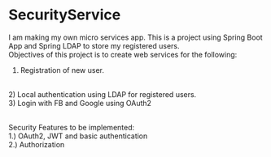 # SecurityService
I am making my own micro services app. This is a project using Spring Boot App and Spring LDAP to store my registered users.
</br>
Objectives of this project is to create web services for the following: 
</br>
1) Registration of new user.
</br>
2) Local authentication using LDAP for registered users.
</br>
3) Login with FB and Google using OAuth2
</br>

</br>

Security Features to be implemented:
</br>
1.) OAuth2, JWT and basic authentication
</br>
2.) Authorization
